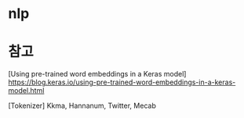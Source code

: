 # nlp

# 참고

[Using pre-trained word embeddings in a Keras model] https://blog.keras.io/using-pre-trained-word-embeddings-in-a-keras-model.html

[Tokenizer] Kkma, Hannanum, Twitter, Mecab
